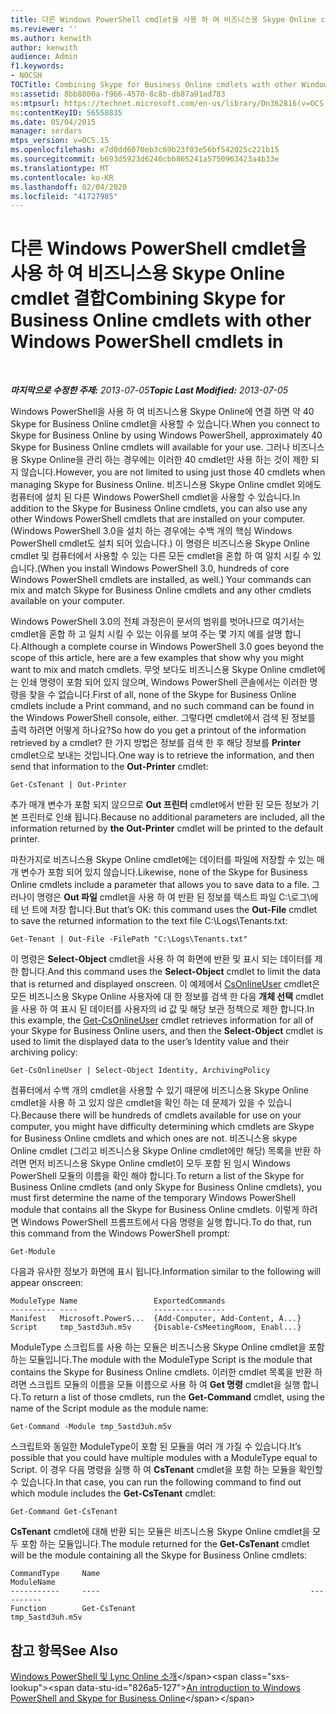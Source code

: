 ```yaml
---
title: 다른 Windows PowerShell cmdlet을 사용 하 여 비즈니스용 Skype Online cmdlet 결합
ms.reviewer: ''
ms.author: kenwith
author: kenwith
audience: Admin
f1.keywords:
- NOCSH
TOCTitle: Combining Skype for Business Online cmdlets with other Windows PowerShell cmdlets
ms:assetid: 8bb8800a-f966-4570-8c8b-db87a91ad783
ms:mtpsurl: https://technet.microsoft.com/en-us/library/Dn362816(v=OCS.15)
ms:contentKeyID: 56558835
ms.date: 05/04/2015
manager: serdars
mtps_version: v=OCS.15
ms.openlocfilehash: e7d0dd6070eb3c69b23f03e56bf542025c221b15
ms.sourcegitcommit: b693d5923d6240cbb865241a5750963423a4b33e
ms.translationtype: MT
ms.contentlocale: ko-KR
ms.lasthandoff: 02/04/2020
ms.locfileid: "41727985"
---
```

<div data-xmlns="http://www.w3.org/1999/xhtml">

<div class="topic" data-xmlns="http://www.w3.org/1999/xhtml" data-msxsl="urn:schemas-microsoft-com:xslt" data-cs="http://msdn.microsoft.com/en-us/">

<div data-asp="http://msdn2.microsoft.com/asp">

# <a name="combining-skype-for-business-online-cmdlets-with-other-windows-powershell-cmdlets-in"></a><span data-ttu-id="826a5-102">다른 Windows PowerShell cmdlet을 사용 하 여 비즈니스용 Skype Online cmdlet 결합</span><span class="sxs-lookup"><span data-stu-id="826a5-102">Combining Skype for Business Online cmdlets with other Windows PowerShell cmdlets in</span></span>

</div>

<div id="mainSection">

<div id="mainBody">

<span> </span>

<span data-ttu-id="826a5-103">_**마지막으로 수정한 주제:** 2013-07-05_</span><span class="sxs-lookup"><span data-stu-id="826a5-103">_**Topic Last Modified:** 2013-07-05_</span></span>

<span data-ttu-id="826a5-104">Windows PowerShell을 사용 하 여 비즈니스용 Skype Online에 연결 하면 약 40 Skype for Business Online cmdlet을 사용할 수 있습니다.</span><span class="sxs-lookup"><span data-stu-id="826a5-104">When you connect to Skype for Business Online by using Windows PowerShell, approximately 40 Skype for Business Online cmdlets will available for your use.</span></span> <span data-ttu-id="826a5-105">그러나 비즈니스용 Skype Online을 관리 하는 경우에는 이러한 40 cmdlet만 사용 하는 것이 제한 되지 않습니다.</span><span class="sxs-lookup"><span data-stu-id="826a5-105">However, you are not limited to using just those 40 cmdlets when managing Skype for Business Online.</span></span> <span data-ttu-id="826a5-106">비즈니스용 Skype Online cmdlet 외에도 컴퓨터에 설치 된 다른 Windows PowerShell cmdlet을 사용할 수 있습니다.</span><span class="sxs-lookup"><span data-stu-id="826a5-106">In addition to the Skype for Business Online cmdlets, you can also use any other Windows PowerShell cmdlets that are installed on your computer.</span></span> <span data-ttu-id="826a5-107">(Windows PowerShell 3.0을 설치 하는 경우에는 수백 개의 핵심 Windows PowerShell cmdlet도 설치 되어 있습니다.) 이 명령은 비즈니스용 Skype Online cmdlet 및 컴퓨터에서 사용할 수 있는 다른 모든 cmdlet을 혼합 하 여 일치 시킬 수 있습니다.</span><span class="sxs-lookup"><span data-stu-id="826a5-107">(When you install Windows PowerShell 3.0, hundreds of core Windows PowerShell cmdlets are installed, as well.) Your commands can mix and match Skype for Business Online cmdlets and any other cmdlets available on your computer.</span></span>

<span data-ttu-id="826a5-108">Windows PowerShell 3.0의 전체 과정은이 문서의 범위를 벗어나므로 여기서는 cmdlet을 혼합 하 고 일치 시킬 수 있는 이유를 보여 주는 몇 가지 예를 설명 합니다.</span><span class="sxs-lookup"><span data-stu-id="826a5-108">Although a complete course in Windows PowerShell 3.0 goes beyond the scope of this article, here are a few examples that show why you might want to mix and match cmdlets.</span></span> <span data-ttu-id="826a5-109">무엇 보다도 비즈니스용 Skype Online cmdlet에는 인쇄 명령이 포함 되어 있지 않으며, Windows PowerShell 콘솔에서는 이러한 명령을 찾을 수 없습니다.</span><span class="sxs-lookup"><span data-stu-id="826a5-109">First of all, none of the Skype for Business Online cmdlets include a Print command, and no such command can be found in the Windows PowerShell console, either.</span></span> <span data-ttu-id="826a5-110">그렇다면 cmdlet에서 검색 된 정보를 출력 하려면 어떻게 하나요?</span><span class="sxs-lookup"><span data-stu-id="826a5-110">So how do you get a printout of the information retrieved by a cmdlet?</span></span> <span data-ttu-id="826a5-111">한 가지 방법은 정보를 검색 한 후 해당 정보를 **Printer** cmdlet으로 보내는 것입니다.</span><span class="sxs-lookup"><span data-stu-id="826a5-111">One way is to retrieve the information, and then send that information to the **Out-Printer** cmdlet:</span></span>

    Get-CsTenant | Out-Printer

<span data-ttu-id="826a5-112">추가 매개 변수가 포함 되지 않으므로 **Out 프린터** cmdlet에서 반환 된 모든 정보가 기본 프린터로 인쇄 됩니다.</span><span class="sxs-lookup"><span data-stu-id="826a5-112">Because no additional parameters are included, all the information returned by **the Out-Printer** cmdlet will be printed to the default printer.</span></span>

<span data-ttu-id="826a5-113">마찬가지로 비즈니스용 Skype Online cmdlet에는 데이터를 파일에 저장할 수 있는 매개 변수가 포함 되어 있지 않습니다.</span><span class="sxs-lookup"><span data-stu-id="826a5-113">Likewise, none of the Skype for Business Online cmdlets include a parameter that allows you to save data to a file.</span></span> <span data-ttu-id="826a5-114">그러나이 명령은 **Out 파일** cmdlet을 사용 하 여 반환 된 정보를 텍스트 파일 C:\\로그\\에 테 넌 트에 저장 합니다.</span><span class="sxs-lookup"><span data-stu-id="826a5-114">But that’s OK: this command uses the **Out-File** cmdlet to save the returned information to the text file C:\\Logs\\Tenants.txt:</span></span>

    Get-Tenant | Out-File -FilePath "C:\Logs\Tenants.txt"

<span data-ttu-id="826a5-115">이 명령은 **Select-Object** cmdlet을 사용 하 여 화면에 반환 및 표시 되는 데이터를 제한 합니다.</span><span class="sxs-lookup"><span data-stu-id="826a5-115">And this command uses the **Select-Object** cmdlet to limit the data that is returned and displayed onscreen.</span></span> <span data-ttu-id="826a5-116">이 예제에서 [CsOnlineUser](https://technet.microsoft.com/en-us/library/JJ994026(v=OCS.15)) cmdlet은 모든 비즈니스용 Skype Online 사용자에 대 한 정보를 검색 한 다음 **개체 선택** cmdlet을 사용 하 여 표시 된 데이터를 사용자의 id 값 및 해당 보관 정책으로 제한 합니다.</span><span class="sxs-lookup"><span data-stu-id="826a5-116">In this example, the [Get-CsOnlineUser](https://technet.microsoft.com/en-us/library/JJ994026(v=OCS.15)) cmdlet retrieves information for all of your Skype for Business Online users, and then the **Select-Object** cmdlet is used to limit the displayed data to the user’s Identity value and their archiving policy:</span></span>

    Get-CsOnlineUser | Select-Object Identity, ArchivingPolicy

<span data-ttu-id="826a5-117">컴퓨터에서 수백 개의 cmdlet을 사용할 수 있기 때문에 비즈니스용 Skype Online cmdlet을 사용 하 고 있지 않은 cmdlet을 확인 하는 데 문제가 있을 수 있습니다.</span><span class="sxs-lookup"><span data-stu-id="826a5-117">Because there will be hundreds of cmdlets available for use on your computer, you might have difficulty determining which cmdlets are Skype for Business Online cmdlets and which ones are not.</span></span> <span data-ttu-id="826a5-118">비즈니스용 skype Online cmdlet (그리고 비즈니스용 Skype Online cmdlet에만 해당) 목록을 반환 하려면 먼저 비즈니스용 Skype Online cmdlet이 모두 포함 된 임시 Windows PowerShell 모듈의 이름을 확인 해야 합니다.</span><span class="sxs-lookup"><span data-stu-id="826a5-118">To return a list of the Skype for Business Online cmdlets (and only Skype for Business Online cmdlets), you must first determine the name of the temporary Windows PowerShell module that contains all the Skype for Business Online cmdlets.</span></span> <span data-ttu-id="826a5-119">이렇게 하려면 Windows PowerShell 프롬프트에서 다음 명령을 실행 합니다.</span><span class="sxs-lookup"><span data-stu-id="826a5-119">To do that, run this command from the Windows PowerShell prompt:</span></span>

    Get-Module

<span data-ttu-id="826a5-120">다음과 유사한 정보가 화면에 표시 됩니다.</span><span class="sxs-lookup"><span data-stu-id="826a5-120">Information similar to the following will appear onscreen:</span></span>

    ModuleType Name                 ExportedCommands
    ---------- ----                 ----------------
    Manifest   Microsoft.PowerS...  {Add-Computer, Add-Content, A...}
    Script     tmp_5astd3uh.m5v     {Disable-CsMeetingRoom, Enabl...}

<span data-ttu-id="826a5-121">ModuleType 스크립트를 사용 하는 모듈은 비즈니스용 Skype Online cmdlet을 포함 하는 모듈입니다.</span><span class="sxs-lookup"><span data-stu-id="826a5-121">The module with the ModuleType Script is the module that contains the Skype for Business Online cmdlets.</span></span> <span data-ttu-id="826a5-122">이러한 cmdlet 목록을 반환 하려면 스크립트 모듈의 이름을 모듈 이름으로 사용 하 여 **Get 명령** cmdlet을 실행 합니다.</span><span class="sxs-lookup"><span data-stu-id="826a5-122">To return a list of those cmdlets, run the **Get-Command** cmdlet, using the name of the Script module as the module name:</span></span>

    Get-Command -Module tmp_5astd3uh.m5v

<span data-ttu-id="826a5-123">스크립트와 동일한 ModuleType이 포함 된 모듈을 여러 개 가질 수 있습니다.</span><span class="sxs-lookup"><span data-stu-id="826a5-123">It’s possible that you could have multiple modules with a ModuleType equal to Script.</span></span> <span data-ttu-id="826a5-124">이 경우 다음 명령을 실행 하 여 **CsTenant** cmdlet을 포함 하는 모듈을 확인할 수 있습니다.</span><span class="sxs-lookup"><span data-stu-id="826a5-124">In that case, you can run the following command to find out which module includes the **Get-CsTenant** cmdlet:</span></span>

    Get-Command Get-CsTenant

<span data-ttu-id="826a5-125">**CsTenant** cmdlet에 대해 반환 되는 모듈은 비즈니스용 Skype Online cmdlet을 모두 포함 하는 모듈입니다.</span><span class="sxs-lookup"><span data-stu-id="826a5-125">The module returned for the **Get-CsTenant** cmdlet will be the module containing all the Skype for Business Online cmdlets:</span></span>

    CommandType     Name                                               ModuleName
    -----------     ----                                               ----------
    Function        Get-CsTenant                                       tmp_5astd3uh.m5v

<div>

## <a name="see-also"></a><span data-ttu-id="826a5-126">참고 항목</span><span class="sxs-lookup"><span data-stu-id="826a5-126">See Also</span></span>


<span data-ttu-id="826a5-127">[Windows PowerShell 및 Lync Online 소개](https://technet.microsoft.com/en-us/library/Dn362785(v=OCS.15))</span><span class="sxs-lookup"><span data-stu-id="826a5-127">[An introduction to Windows PowerShell and Skype for Business Online](https://technet.microsoft.com/en-us/library/Dn362785(v=OCS.15))</span></span>  
  

</div>

</div>

<span> </span>

</div>

</div>

</div>

